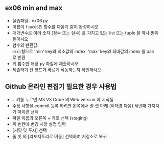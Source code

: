 ## ex06 min and max
* 실습파일 : ex06.py
* 이름이 `func06`인 함수를 다음과 같이 완성하시오
* 매개변수로 여러 숫자 (정수 또는 실수) 를 가지고 있는 list 또는 tuple 을 하나 받아 들이시오
* 함수의 반환값:<br>
`dict`형으로 'min' key와 최소값의 index, 'max' key와 최대값의 index 를 pair 로 반환
* 위 함수만 해당 py 파일에 제출하시오
* 제출하기 전 코드가 바르게 작동하는지 확인하시오

## Github 온라인 편집기 필요한 경우 사용법
* <kbd>.</kbd> 키를 누르면 MS VS Code 의 Web version 이 시작됨
* 수정 사항을 commit 등록 하려면 왼쪽에서 줄 셋 아래 (확대경 다음) 세번째 가지치기 아이콘 선택
* 파일 이름의 오른쪽 + 기호 선택 (staging)
* 위 빈칸에 변경 사항 설명 입력
* [커밋 및 푸시] 선택
* 줄 셋 의 [리포지토리로 이동] 선택하여 저장소로 복귀
